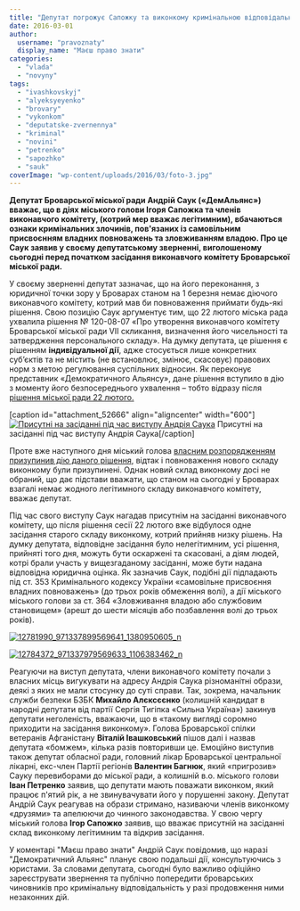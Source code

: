 ```yaml
---
title: "Депутат погрожує Сапожку та виконкому кримінальною відповідальністю за узурпацію влади"
date: 2016-03-01
author: 
  username: "pravoznaty"
  display_name: "Маєш право знати"
categories: 
  - "vlada"
  - "novyny"
tags: 
  - "ivashkovskyj"
  - "alyeksyeyenko"
  - "brovary"
  - "vykonkom"
  - "deputatske-zvernennya"
  - "kriminal"
  - "novini"
  - "petrenko"
  - "sapozhko"
  - "sauk"
coverImage: "wp-content/uploads/2016/03/foto-3.jpg"
---
```


**Депутат Броварської міської ради Андрій Саук («ДемАльянс») вважає, що в діях міського голови Ігоря Сапожка та членів виконавчого комітету, (котрий мер вважає легітимним), вбачаються ознаки кримінальних злочинів, пов'язаних із самовільним присвоєнням владних повноважень та зловживанням владою. Про це Саук заявив у своєму депутатському зверненні, виголошеному сьогодні перед початком засідання виконавчого комітету Броварської міської ради.**

У своєму зверненні депутат зазначає, що на його переконання, з юридичної точки зору у Броварах станом на 1 березня немає діючого виконавчого комітету, котрий мав би повноваження приймати будь-які рішення. Свою позицію Саук аргументує тим, що 22 лютого міська рада ухвалила рішення № 120-08-07 «Про утворення виконавчого комітету Броварської міської ради VІІ скликання, визначення його чисельності та затвердження персонального складу». На думку депутата, це рішення є рішенням **індивідуальної дії**, адже стосується лише конкретних суб’єктів та не містить (не встановлює, змінює, скасовує) правових норм з метою регулювання суспільних відносин. Як переконує представник «Демократичного Альянсу», дане рішення вступило в дію з моменту його безпосереднього ухвалення – тобто відразу після [рішення міської ради 22 лютого.](https://mpz.brovary.org/klyuchova-sesiya-sapozhko-vtratyv-vynogradovu-svoboda-pidtrymala-regionala-ta-otrymala-sekretarya/)

\[caption id="attachment\_52666" align="aligncenter" width="600"\][![Присутні на засіданні під час виступу Андрія Саука](https://mpz.brovary.org/wp-content/uploads/2016/03/foto-2.jpg)](https://mpz.brovary.org/wp-content/uploads/2016/03/foto-2.jpg) Присутні на засіданні під час виступу Андрія Саука\[/caption\]

Проте вже наступного дня міський голова [власним розпорядженням призупинив дію даного рішення](https://mpz.brovary.org/sapozhko-naklav-veto-na-vchorashnye-rishennya-miskrady-ta-sklykaye-sesiyu-na-zavtra/), відтак і повноваження нового складу виконкому були призупинені. Однак новий склад виконкому досі не обраний, що дає підстави вважати, що станом на сьогодні у Броварах взагалі немає жодного легітимного складу виконавчого комітету, вважає депутат.

Під час свого виступу Саук нагадав присутнім на засіданні виконавчого комітету, що після рішення сесії 22 лютого вже відбулося одне засідання старого складу виконкому, котрий прийняв низку рішень. На думку депутата, відповідне засідання було нелегітимним, усі рішення, прийняті того дня, можуть бути оскаржені та скасовані, а діям людей, котрі брали участь у вищезгаданому засіданні, може бути надана відповідна юридична оцінка. Як зазначив Саук, подібні дії підпадають під ст. 353 Кримінального кодексу України «самовільне присвоєння владних повноважень» (до трьох років обмеження волі), а дії міського міського голови за ст. 364 «Зловживання владою або службовим становищем» (арешт до шести місяців або позбавлення волі до трьох років).

[![12781990_971337899569641_1380950605_n](https://mpz.brovary.org/wp-content/uploads/2016/03/12781990_971337899569641_1380950605_n.jpg)](https://mpz.brovary.org/wp-content/uploads/2016/03/12781990_971337899569641_1380950605_n.jpg)

[![12784372_971337979569633_1106383462_n](https://mpz.brovary.org/wp-content/uploads/2016/03/12784372_971337979569633_1106383462_n.jpg)](https://mpz.brovary.org/wp-content/uploads/2016/03/12784372_971337979569633_1106383462_n.jpg)

Реагуючи на виступ депутата, члени виконавчого комітету почали з власних місць вигукувати на адресу Андрія Саука різноманітні образи, деякі з яких не мали стосунку до суті справи. Так, зокрема, начальник служби безпеки БЗБК **Михайло Алєксєєнко** (колишній кандидат в народні депутати від партії Сергія Тигіпка «Сильна Україна») закинув депутати неголеність, вважаючи, що в «такому вигляді соромно приходити на засідання виконкому». Голова Броварської спілки ветеранів Афганістану **Віталій Івашковський** пішов далі і назвав депутата «бомжем», кілька разів повторивши це. Емоційно виступив також депутат обласної ради, головний лікар Броварської центральної лікарні, екс-член Партії регіонів **Валентин Багнюк**, який «пригрозив» Сауку перевиборами до міської ради, а колишній в.о. міського голови **Іван Петренко** заявив, що депутати мають поважати виконком, який працює п'ятий рік, а не звинувачувати його у порушенні закону. Депутат Андрій Саук реагував на образи стримано, називаючи членів виконкому «друзями» та апелюючи до чинного законодавства. У свою чергу міський голова **Ігор Сапожко** заявив, що вважає присутній на засіданні склад виконкому легітимним та відкрив засідання.

У коментарі "Маєш право знати" Андрій Саук повідомив, що наразі "Демократичний Альянс" планує свою подальші дії, консультуючись з юристами. За словами депутата, сьогодні було важливо офіційно зареєструвати звернення та публічно попередити броварських чиновників про кримінальну відповідальність у разі продовження ними незаконних дій.
